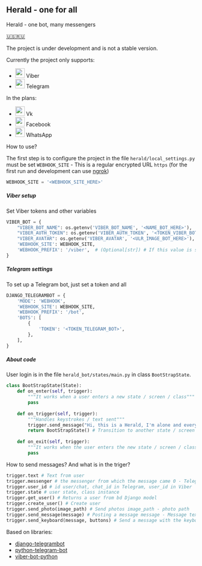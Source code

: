 ## Herald - one for all
Herald - one bot, many messengers

[:us:](readme.md)[:ru:](readme_rus.md)

 

The project is under development and is not a stable version.

Currently the project only supports:
- <img src="https://www.securitylab.ru/upload/iblock/65d/65d8b265716611fc4358aeb0a2b3e56e.png" width="25"> Viber 
- <img src="https://lh3.googleusercontent.com/u1DT1-_6FLTqldVf9fplZoMQ2leaP-Szgej3AuGXOjmUbaTbWWu8OxURE3QtmEgxam20R7yr3Q=w128-h128-e365" width="25"> Telegram 

In the plans: 
- <img src="http://primrep.ru/wp-content/uploads/2017/02/VK.jpg" width="25"> Vk
- <img src="https://infoinspired.com/wp-content/uploads/2014/02/facebook-friends.png" width="25"> Facebook
- <img src="https://cdn6.aptoide.com/imgs/4/6/1/461638042f6303c2860627f842116ccd_icon.png?w=256" width="25"> WhatsApp

How to use?

The first step is to configure the project in the file `herald/local_settings.py` must be set 
`WEBHOOK_SITE` - This is a regular encrypted URL `https` (for the first run and development can use [ngrok](https://ngrok.com/))
```python
WEBHOOK_SITE = '<WEBHOOK_SITE_HERE>' 
```
##### Viber setup
Set Viber tokens and other variables
 
```python
VIBER_BOT = {
    "VIBER_BOT_NAME": os.getenv('VIBER_BOT_NAME', '<NAME_BOT_HERE>'),
    "VIBER_AUTH_TOKEN": os.getenv('VIBER_AUTH_TOKEN', '<TOKEN_VIBER_BOT_HERE>'),
    "VIBER_AVATAR": os.getenv('VIBER_AVATAR', '<ULR_IMAGE_BOT_HERE>'),
    'WEBHOOK_SITE': WEBHOOK_SITE,
    'WEBHOOK_PREFIX': '/viber',  # (Optional[str]) # If this value is specified,
}
```
##### Telegram settings

To set up a Telegram bot, just set a token and all 

```python
DJANGO_TELEGRAMBOT = {
    'MODE': 'WEBHOOK',
    'WEBHOOK_SITE': WEBHOOK_SITE,
    'WEBHOOK_PREFIX': '/bot',
    'BOTS': [
        {
            'TOKEN': '<TOKEN_TELEGRAM_BOT>',
        },
    ],
}
```

##### About code

User login is in the file `herald_bot/states/main.py` in class `BootStrapState`.

```python
class BootStrapState(State):
    def on_enter(self, trigger):
        """It works when a user enters a new state / screen / class"""
        pass
        
    def on_trigger(self, trigger):
        """Handles keystrokes / text sent"""
        trigger.send_message("Hi, this is a Herald, I'm alone and everywhere")
        return BootStrapState() # Transition to another state / screen / class
        
    def on_exit(self, trigger):
        """It works when the user enters the new state / screen / class"""
        pass
```

How to send messages? And what is in the triger?

```python
trigger.text # Text from user 
trigger.messenger # the messenger from which the message came 0 - Telegram 1 - Viber 
trigger.user_id # id user/chat, chat_id in Telegram, user_id in Viber 
trigger.state # user state, class instance  
trigger.get_user() # Returns a user from bd Django model
trigger.create_user() # Create user
trigger.send_photo(image_path) # Send photos image_path - photo path
trigger.send_message(message) # Posting a message message - Message text
trigger.send_keyboard(message, buttons) # Send a message with the keyboard message - Message text buttons - text array
```

Based on libraries:
- [django-telegrambot](https://github.com/JungDev/django-telegrambot)
- [python-telegram-bot](https://github.com/python-telegram-bot/python-telegram-bot)
- [viber-bot-python](https://github.com/Viber/viber-bot-python)


